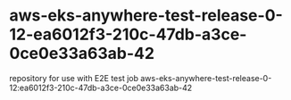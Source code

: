 # aws-eks-anywhere-test-release-0-12-ea6012f3-210c-47db-a3ce-0ce0e33a63ab-42
repository for use with E2E test job aws-eks-anywhere-test-release-0-12:ea6012f3-210c-47db-a3ce-0ce0e33a63ab-42
